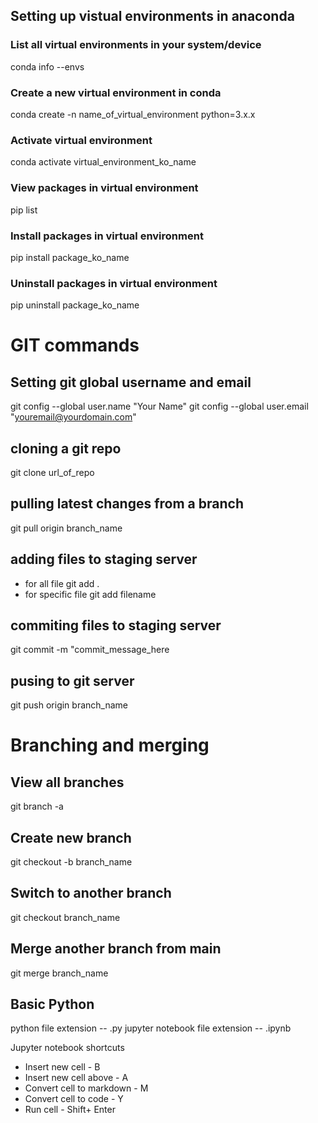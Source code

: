 ## Setting up vistual environments in anaconda
### List all virtual environments in your system/device
conda info --envs

### Create a new virtual environment in conda
conda create -n name_of_virtual_environment python=3.x.x

### Activate virtual environment
conda activate virtual_environment_ko_name

### View packages in virtual environment
pip list

### Install packages in virtual environment
pip install package_ko_name

### Uninstall packages in virtual environment
pip uninstall package_ko_name


# GIT commands

## Setting git global username and email
git config --global user.name "Your Name"
git config --global user.email "youremail@yourdomain.com"

## cloning a git repo
git clone url_of_repo

## pulling latest changes from a branch
git pull origin branch_name

## adding files to staging server
- for all file 
    git add .
- for specific file
    git add filename

## commiting files to staging server
git commit -m "commit_message_here


## pusing to git server
git push origin branch_name

# Branching and merging
## View all branches
git branch -a

## Create new branch
git checkout -b branch_name

## Switch to another branch
git checkout branch_name

## Merge another branch from main
git merge branch_name


## Basic Python

python file extension -- .py
jupyter notebook file extension -- .ipynb


Jupyter notebook shortcuts
- Insert new cell - B
- Insert new cell above - A
- Convert cell to markdown - M
- Convert cell to code - Y
- Run cell - Shift+ Enter